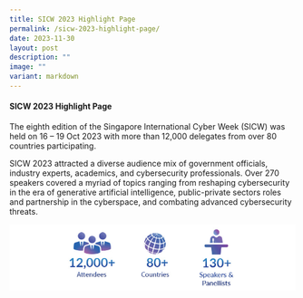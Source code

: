 ```yaml
---
title: SICW 2023 Highlight Page
permalink: /sicw-2023-highlight-page/
date: 2023-11-30
layout: post
description: ""
image: ""
variant: markdown
---
```

#### **SICW 2023 Highlight Page**

The eighth edition of the Singapore International Cyber Week (SICW) was held on 16 – 19 Oct 2023 with more than 12,000 delegates from over 80 countries participating. 

SICW 2023 attracted a diverse audience mix of government officials, industry experts, academics, and cybersecurity professionals. Over 270 speakers covered a myriad of topics ranging from reshaping cybersecurity in the era of generative artificial intelligence, public-private sectors roles and partnership in the cyberspace, and combating advanced cybersecurity threats. 

![](/images/HighlightsStatsOverview.jpg)

